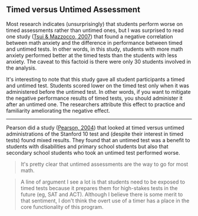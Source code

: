 ## Timed versus Untimed Assessment

Most research indicates (unsurprisingly) that students perform worse on timed assessments rather than untimed ones, but I was surprised to read one study ([Tsui & Mazzocco, 2007](https://www.ncbi.nlm.nih.gov/pmc/articles/PMC2806671/)) that found a negative correlation between math anxiety and the difference in performance between timed and untimed tests. In other words, in this study, students with more math anxiety performed better at the timed tests than the students with less anxiety. The caveat to this factoid is there were only 30 students involved in the analysis.

It's interesting to note that this study gave all student participants a timed and untimed test. Students scored lower on the timed test only when it was administered before the untimed test. In other words, if you want to mitigate the negative performance results of timed tests, you should administer it after an untimed one. The researchers attribute this effect to practice and familiarity ameliorating the negative effect.

---

Pearson did a study ([Pearson, 2004](http://images.pearsonassessments.com/images/tmrs/tmrs_rg/TimedUntimed.pdf)) that looked at timed versus untimed administrations of the Stanford 10 test and (despite their interest in timed tests) found mixed results. They found that an untimed test was a benefit to students with disabilities and primary school students but also that secondary school students who took an untimed test performed worse.

> It's pretty clear that untimed assessments are the way to go for most math.

> A line of argument I see a lot is that students need to be exposed to timed tests because it prepares them for high-stakes tests in the future (eg, SAT and ACT). Although I believe there is some merit to that sentiment, I don't think the overt use of a timer has a place in the core functionality of this program.
